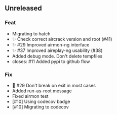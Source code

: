 ## Unreleased

### Feat

- Migrating to hatch
- :sparkles: Check correct aircrack version and root (#41)
- :sparkles: #29 Improved airmon-ng interface
- :sparkles: #37 Improved aireplay-ng usability (#38)
- Added debug mode. Don't delete tempfiles
- closes: #11 Added pypi to github flow

### Fix

- :bug: #29 Don't break on exit in most cases
- Added run-as-root message
- Fixed airmon test
- [#10] Using codecov badge
- [#10] Migrating to codecov
